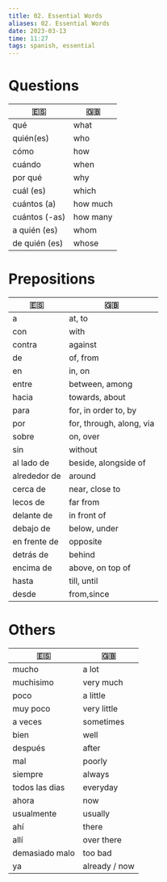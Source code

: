 ```yaml
---
title: 02. Essential Words
aliases: 02. Essential Words
date: 2023-03-13
time: 11:27
tags: spanish, essential
---
```


# Questions
| 🇪🇸            | 🇬🇧       |
| ------------- | -------- |
| qué           | what     |
| quién(es)     | who      |
| cómo          | how      |
| cuándo        | when     |
| por qué       | why      |
| cuál (es)     | which    |
| cuántos (a)   | how much |
| cuántos (-as) | how many |
| a quién (es)  | whom     |
| de quién (es) | whose    |

# Prepositions
| 🇪🇸           | 🇬🇧                       |
| ------------ | ------------------------ |
| a            | at, to                   |
| con          | with                     |
| contra       | against                  |
| de           | of, from                 |
| en           | in, on                   |
| entre        | between, among           |
| hacia        | towards, about           |
| para         | for, in order to, by     |
| por          | for, through, along, via |
| sobre        | on, over                 |
| sin          | without                  |
| al lado de   | beside, alongside of     |
| alrededor de | around                   |
| cerca de     | near, close to           |
| lecos de     | far from                 |
| delante de   | in front of              |
| debajo de    | below, under             |
| en frente de | opposite                 |
| detrás de    | behind                   |
| encima de    | above, on top of         |
| hasta        | till, until              |
| desde        | from,since               |

# Others

| 🇪🇸             | 🇬🇧            |
| -------------- | ------------- |
| mucho          | a lot         |
| muchisimo      | very much     |
| poco           | a little      |
| muy poco       | very little   |
| a veces        | sometimes     |
| bien           | well          |
| después        | after         |
| mal            | poorly        |
| siempre        | always        |
| todos las dias | everyday      |
| ahora          | now           |
| usualmente     | usually       |
| ahí            | there         |
| allí           | over there    |
| demasiado malo | too bad       |
| ya             | already / now |
